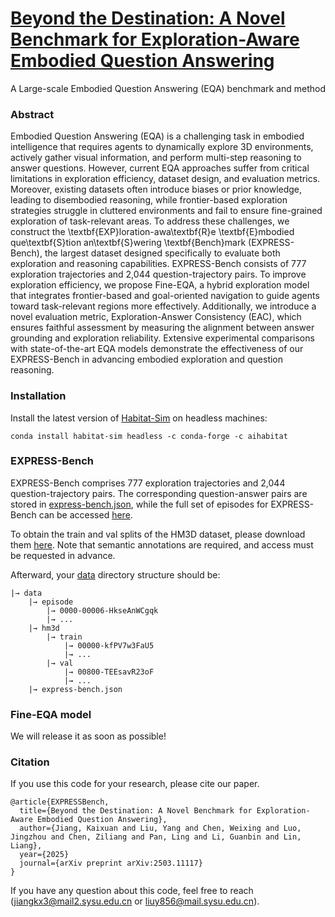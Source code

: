 # [Beyond the Destination: A Novel Benchmark for Exploration-Aware Embodied Question Answering](https://arxiv.org/pdf/2503.11117)      
A Large-scale Embodied Question Answering (EQA) benchmark and method

### Abstract
Embodied Question Answering (EQA) is a challenging task in embodied intelligence that requires agents to dynamically explore 3D environments, actively gather visual information, and perform multi-step reasoning to answer questions. However, current EQA approaches suffer from critical limitations in exploration efficiency, dataset design, and evaluation metrics. Moreover, existing datasets often introduce biases or prior knowledge, leading to disembodied reasoning, while frontier-based exploration strategies struggle in cluttered environments and fail to ensure fine-grained exploration of task-relevant areas. To address these challenges, we construct the \textbf{EXP}loration-awa\textbf{R}e \textbf{E}mbodied que\textbf{S}tion an\textbf{S}wering \textbf{Bench}mark (EXPRESS-Bench), the largest dataset designed specifically to evaluate both exploration and reasoning capabilities. EXPRESS-Bench consists of 777 exploration trajectories and 2,044 question-trajectory pairs. To improve exploration efficiency, we propose Fine-EQA, a hybrid exploration model that integrates frontier-based and goal-oriented navigation to guide agents toward task-relevant regions more effectively. Additionally, we introduce a novel evaluation metric, Exploration-Answer Consistency (EAC), which ensures faithful assessment by measuring the alignment between answer grounding and exploration reliability. Extensive experimental comparisons with state-of-the-art EQA models demonstrate the effectiveness of our EXPRESS-Bench in advancing embodied exploration and question reasoning.

### Installation

Install the latest version of [Habitat-Sim](https://github.com/facebookresearch/habitat-sim) on headless machines:

```
conda install habitat-sim headless -c conda-forge -c aihabitat
```

### EXPRESS-Bench

EXPRESS-Bench comprises 777 exploration trajectories and 2,044 question-trajectory pairs. The corresponding question-answer pairs are stored in [express-bench.json](https://github.com/kxxxxxxxxxx/EXPRESS-Bench/tree/main/data/express-bench.json), while the full set of episodes for EXPRESS-Bench can be accessed [here](https://drive.google.com/file/d/1_FyeWi62d7NcB2VtBQPwkHSpsiWAQaL3/view?usp=sharing).  

To obtain the train and val splits of the HM3D dataset, please download them [here](https://github.com/matterport/habitat-matterport-3dresearch). Note that semantic annotations are required, and access must be requested in advance.

Afterward, your [data](https://github.com/kxxxxxxxxxx/EXPRESS-Bench/tree/main/data) directory structure should be:

```
|→ data
	|→ episode
		|→ 0000-00006-HkseAnWCgqk
		|→ ...
	|→ hm3d
		|→ train
			|→ 00000-kfPV7w3FaU5
			|→ ...
		|→ val
			|→ 00800-TEEsavR23oF
			|→ ...
	|→ express-bench.json
```

### Fine-EQA model

We will release it as soon as possible!

### Citation
If you use this code for your research, please cite our paper.      
```
@article{EXPRESSBench,
  title={Beyond the Destination: A Novel Benchmark for Exploration-Aware Embodied Question Answering},
  author={Jiang, Kaixuan and Liu, Yang and Chen, Weixing and Luo, Jingzhou and Chen, Ziliang and Pan, Ling and Li, Guanbin and Lin, Liang},
  year={2025}
  journal={arXiv preprint arXiv:2503.11117}
}

``` 
If you have any question about this code, feel free to reach (jiangkx3@mail2.sysu.edu.cn or liuy856@mail.sysu.edu.cn). 
